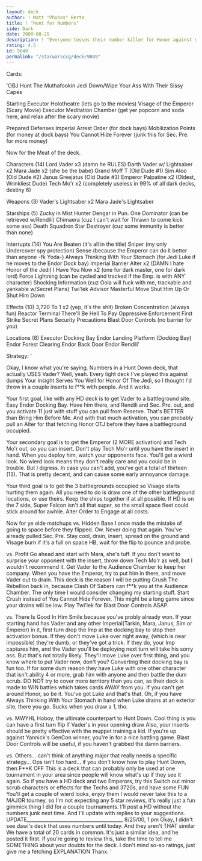 ```yaml
---
layout: deck
author: ! Matt "Phobos" Berta
title: ! "Hunt for Numbers"
side: Dark
date: 2000-08-25
description: ! "Everyone tosses their number killer for Honor against Hunt Down, right? Well if they do, they'll be SORRY Have Hunt Down flipped and number crunch the Light Side? Yes, it's possible"
rating: 4.5
id: 9849
permalink: "/starwarsccg/deck/9849"
---
```

Cards: 

'OBJ
Hunt The Muthafookin Jedi Down/Wipe Your Ass With Their Sissy Capes

Starting
Executor Holotheatre (lets go to the movies)
Visage of the Emperor (Scary Movie)
Executor Meditation Chamber (get yer popcorn and soda here, and relax after the scary movie)

Prepared Defenses
Imperial Arrest Order (for dock bays)
Mobilization Points (for money at dock bays)
You Cannot Hide Forever (junk this for Sec. Pre. for more money)

Now for the Meat of the deck.

Characters (14)
Lord Vader x3 (damn he RULES)
Darth Vader w/ Lightsaber x2
Mara Jade x2 (she be the babe)
Grand Moff T (Old Dude #1)
Sim Aloo (Old Dude #2)
Janus Greejatus (Old Dude #3)
Emperor Palpatine x2 (Oldest, Wrinkliest Dude)
Tech Mo'r x2 (completely useless in 99% of all dark decks, destiny 6)

Weapons (3)
Vader's Lightsaber x2
Mara Jade's Lightsaber

Starships (5)
Zucky in Mist Hunter
Dengar in Pun. One
Dominator (can be retrieved w/Rendili)
Chimaera (cuz I can't wait for Thrawn to come kick some ass)
Death Squadron Star Destroyer (cuz some immunity is better than none)

Interrupts (14)
You Are Beaten (it's all in the title)
Sniper (my only Undercover spy protection)
Sense (because the Emperor can do it better than anyone -fk Yoda-)
Always Thinking With Your Stomach (for Jedi Luke if he moves to the Endor Dock bay)
Imperial Barrier
Alter x2 (DAMN I hate Honor of the Jedi)
I Have You Now x2 (one for dark master, one for dark lord)
Force Lightning (can be cycled and tracked if the Emp. is with ANY character)
Shocking Information (cuz Oola will fuck with me, trackable and yankable w/Secret Plans)
Twi'lek Advisor
Masterful Move
Shut Him Up Or Shut Him Down

Effects (10)
3,720 To 1 x2 (yep, it's the shit)
Broken Concentration (always fun)
Reactor Terminal
There'll Be Hell To Pay
Oppressive Enforcement
First Strike
Secret Plans
Security Precautions
Blast Door Controls (no barrier for you)

Locations (6)
Executor Docking Bay
Endor Landing Platform (Docking Bay)
Endor Forest Clearing
Endor Back Door
Endor
Rendili'

Strategy: '

Okay, I know what you're saying. Numbers in a Hunt Down deck, that actually USES Vader? Well, yeah. Every light deck I've played this against dumps Your Insight Serves You Well for Honor Of The Jedi, so I thought I'd throw in a couple inserts to f**k with people. And it works.

Your first goal, like with any HD deck is to get Vader to a battleground site. Easy Endor Docking Bay. Have him there, and Rendili and Sec. Pre. out, and you activate 11 just with stuff you can pull from Reserve. That's BETTER than Bring Him Before Me. And with that much activation, you can probably pull an Alter for that fetching Honor OTJ before they have a battleground occupied.

Your secondary goal is to get the Emperor (2 MORE activation) and Tech Mo'r out, so you can insert. Don't play Tech Mo'r until you have the insert in hand. When you deploy him, watch your opponents face. You'll get a wierd look. No wierd look means they don't really care and you could be in trouble. But I digress. In case you can't add, you've got a total of thirteen (13). That is pretty decent, and can cause some early annoyance damage.

Your third goal is to get the 3 battlegrounds occupied so Visage starts hurting them again. All you need to do is draw one of the other battleground locations, or use theirs. Keep the ships together if at all possible. If HD is on the 7 side, Super Falcon isn't all that super, so the small space fleet could stick around for awhile. Alter Order to Engage at all costs.

Now for ye olde matchups
vs. Hidden Base
I once made the mistake of going to space before they flipped. Ow. Never doing that again. You've already pulled Sec. Pre. Stay cool, drain, insert, spread on the ground and Visage burn if it's a full on space HB, wait for the flip to pounce and probe.

vs. Profit
Go ahead and start with Mara, she's tuff. If you don't want to surprise your opponent with the insert, throw down Tech Mo'r as well, but I wouldn't recommend it. Get Vader to the Audience Chamber to keep her company. When you have the Emperor, try to put him in there, and move Vader out to drain. This deck is the reason I will be putting Crush The Rebellion back in, because Clash Of Sabers can f**k you at the Audience Chamber. The only time I would consider changing my starting stuff. Start Crush instead of You Cannot Hide Forever. This might be a long game since your drains will be low. Play Twi'lek for Blast Door Controls ASAP.

vs. There Is Good In Him
Smile because you've probly already won. If your starting hand has Vader and any other Imperial(Tarkin, Mara, Janus, Sim or Emperor) in it, first turn drop the Imp at the docking bay to stop their activation bonus. If they don't move Luke over right away, (which is near impossible) they're dumb, or they've got a trick. If they do, your Imp captures him, and the Vader you'll be deploying next turn will take his sorry ass. But that's not totally likely. They'll move Luke over first thing, and you know where to put Vader now, don't you? Converting their docking bay is fun too. If for some dum reason they have Luke with one other character that isn't ability 4 or more, grab him with anyone and then battle the dum scrub. DO NOT try to cover more territory than you can, as their deck is made to WIN battles which takes cards AWAY from you. If you can't get around Honor, so be it. You've got Luke and that's that. Oh, if you have Always Thinking With Your Stomach in hand when Luke drains at an exterior site, there you go. Sucks when you draw a 1, tho.

vs. MWYHL
Hoboy, the ultimate counterpart to Hunt Down. Cool thing is you can have a first turn flip if Vader's in your opening draw Also, your inserts should be pretty effective with the muppet training a kid. If you're up against Yannick's GenCon winner, you're in for a nice battling game. Blast Door Controls will be useful, if you haven't grabbed the damn barriers.

vs. Others... can't think of anything major that really needs a specific strategy... Ops isn't too hard... if you don't know how to play Hunt Down, then F**K OFF This is a deck that can probably only be used at one tournament in your area since people will know what's up if they see it again. So if you have a HD deck and two Emperors, try this Switch out minor scrub characters or effects for the Techs and 3720s, and have some FUN You'll get a couple of wierd looks, enjoy them I would never take this to a MAJOR tourney, so I'm not expecting any 5 star reviews, it's really just a fun gimmick thing I did for a couple tournaments. I'll post a HD without the numbers junk next time. And I'll update with replies to your suggestions.
UPDATE________________________________________ 8/25/00, 1 pm
Okay, I didn't see dawi's deck that uses numbers until today. And they aren't THAT similar We have a total of 20 cards in common. It's just a similar idea, and he posted it first.
If you're going to review this, take the time to tell me SOMETHING about your doubts for the deck. I don't mind so-so ratings, just give me a fetching EXPLANATION Thanx.  '
